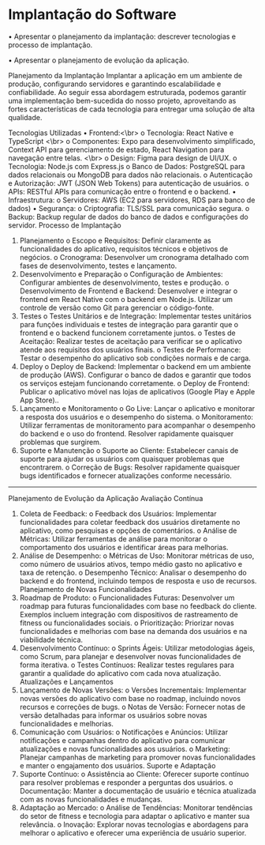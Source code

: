 # Implantação do Software

•	Apresentar o planejamento da implantação: descrever tecnologias e processo de implantação.

•	Apresentar o planejamento de evolução da aplicação.

Planejamento da Implantação
Implantar a aplicação em um ambiente de produção, configurando servidores e garantindo escalabilidade e confiabilidade. Ao seguir essa abordagem estruturada, podemos garantir uma implementação bem-sucedida do nosso projeto, aproveitando as fortes características de cada tecnologia para entregar uma solução de alta qualidade.

Tecnologias Utilizadas
•	Frontend:<\br>
o	Tecnologia: React Native  e TypeScript <\br>
o	Componentes: Expo para desenvolvimento simplificado, Context API para gerenciamento de estado, React Navigation para navegação entre telas. <\br>
o	Design: Figma para design de UI/UX.
o	Tecnologia: Node.js com Express.js
o	Banco de Dados: PostgreSQL para dados relacionais ou MongoDB para dados não relacionais.
o	Autenticação e Autorização: JWT (JSON Web Tokens) para autenticação de usuários.
o	APIs: RESTful APIs para comunicação entre o frontend e o backend.
•	Infraestrutura:
o	Servidores: AWS (EC2 para servidores, RDS para banco de dados)
•	Segurança:
o	Criptografia: TLS/SSL para comunicação segura.
o	Backup: Backup regular de dados do banco de dados e configurações do servidor.
Processo de Implantação
1.	Planejamento
o	Escopo e Requisitos: Definir claramente as funcionalidades do aplicativo, requisitos técnicos e objetivos de negócios.
o	Cronograma: Desenvolver um cronograma detalhado com fases de desenvolvimento, testes e lançamento.
2.	Desenvolvimento e Preparação
o	Configuração de Ambientes: Configurar ambientes de desenvolvimento, testes e produção. 
o	Desenvolvimento de Frontend e Backend: Desenvolver e integrar o frontend em React Native com o backend em Node.js. Utilizar um controle de versão como Git para gerenciar o código-fonte.
3.	Testes
o	Testes Unitários e de Integração: Implementar testes unitários para funções individuais e testes de integração para garantir que o frontend e o backend funcionem corretamente juntos.
o	Testes de Aceitação: Realizar testes de aceitação para verificar se o aplicativo atende aos requisitos dos usuários finais.
o	Testes de Performance: Testar o desempenho do aplicativo sob condições normais e de carga.
4.	Deploy
o	Deploy de Backend: Implementar o backend em um ambiente de produção (AWS). Configurar o banco de dados e garantir que todos os serviços estejam funcionando corretamente.
o	Deploy de Frontend: Publicar o aplicativo móvel nas lojas de aplicativos (Google Play e Apple App Store)..
5.	Lançamento e Monitoramento
o	Go Live: Lançar o aplicativo e monitorar a resposta dos usuários e o desempenho do sistema.
o	Monitoramento: Utilizar ferramentas de monitoramento para acompanhar o desempenho do backend e o uso do frontend. Resolver rapidamente quaisquer problemas que surgirem.
6.	Suporte e Manutenção
o	Suporte ao Cliente: Estabelecer canais de suporte para ajudar os usuários com quaisquer problemas que encontrarem.
o	Correção de Bugs: Resolver rapidamente quaisquer bugs identificados e fornecer atualizações conforme necessário.
________________________________________
Planejamento de Evolução da Aplicação
Avaliação Contínua
1.	Coleta de Feedback:
o	Feedback dos Usuários: Implementar funcionalidades para coletar feedback dos usuários diretamente no aplicativo, como pesquisas e opções de comentários.
o	Análise de Métricas: Utilizar ferramentas de análise para monitorar o comportamento dos usuários e identificar áreas para melhorias.
2.	Análise de Desempenho:
o	Métricas de Uso: Monitorar métricas de uso, como número de usuários ativos, tempo médio gasto no aplicativo e taxa de retenção.
o	Desempenho Técnico: Analisar o desempenho do backend e do frontend, incluindo tempos de resposta e uso de recursos.
Planejamento de Novas Funcionalidades
1.	Roadmap de Produto:
o	Funcionalidades Futuras: Desenvolver um roadmap para futuras funcionalidades com base no feedback do cliente. Exemplos incluem integração com dispositivos de rastreamento de fitness ou funcionalidades sociais.
o	Prioritização: Priorizar novas funcionalidades e melhorias com base na demanda dos usuários e na viabilidade técnica.
2.	Desenvolvimento Contínuo:
o	Sprints Ágeis: Utilizar metodologias ágeis, como Scrum, para planejar e desenvolver novas funcionalidades de forma iterativa.
o	Testes Contínuos: Realizar testes regulares para garantir a qualidade do aplicativo com cada nova atualização.
Atualizações e Lançamentos
1.	Lançamento de Novas Versões:
o	Versões Incrementais: Implementar novas versões do aplicativo com base no roadmap, incluindo novos recursos e correções de bugs.
o	Notas de Versão: Fornecer notas de versão detalhadas para informar os usuários sobre novas funcionalidades e melhorias.
2.	Comunicação com Usuários:
o	Notificações e Anúncios: Utilizar notificações e campanhas dentro do aplicativo para comunicar atualizações e novas funcionalidades aos usuários.
o	Marketing: Planejar campanhas de marketing para promover novas funcionalidades e manter o engajamento dos usuários.
Suporte e Adaptação
1.	Suporte Contínuo:
o	Assistência ao Cliente: Oferecer suporte contínuo para resolver problemas e responder a perguntas dos usuários.
o	Documentação: Manter a documentação de usuário e técnica atualizada com as novas funcionalidades e mudanças.
2.	Adaptação ao Mercado:
o	Análise de Tendências: Monitorar tendências do setor de fitness e tecnologia para adaptar o aplicativo e manter sua relevância.
o	Inovação: Explorar novas tecnologias e abordagens para melhorar o aplicativo e oferecer uma experiência de usuário superior.


